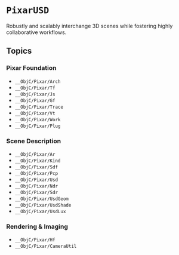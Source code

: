 # ``PixarUSD``
 
Robustly and scalably interchange 3D scenes while fostering highly collaborative workflows.

## Topics

### Pixar Foundation
- ``__ObjC/Pixar/Arch``
- ``__ObjC/Pixar/Tf``
- ``__ObjC/Pixar/Js``
- ``__ObjC/Pixar/Gf``
- ``__ObjC/Pixar/Trace``
- ``__ObjC/Pixar/Vt``
- ``__ObjC/Pixar/Work``
- ``__ObjC/Pixar/Plug``

### Scene Description
- ``__ObjC/Pixar/Ar``
- ``__ObjC/Pixar/Kind``
- ``__ObjC/Pixar/Sdf``
- ``__ObjC/Pixar/Pcp``
- ``__ObjC/Pixar/Usd``
- ``__ObjC/Pixar/Ndr``
- ``__ObjC/Pixar/Sdr``
- ``__ObjC/Pixar/UsdGeom``
- ``__ObjC/Pixar/UsdShade``
- ``__ObjC/Pixar/UsdLux``

### Rendering & Imaging
- ``__ObjC/Pixar/Hf``
- ``__ObjC/Pixar/CameraUtil``

<!--- ``__ObjC/Pixar/UsdShaders``-->
